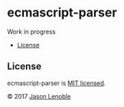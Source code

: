 # ecmascript-parser

Work in progress

  * [License](#license)


## License

ecmascript-parser is [MIT licensed](./LICENSE).

© 2017 [Jason Lenoble](mailto:jason.lenoble@gmail.com)
